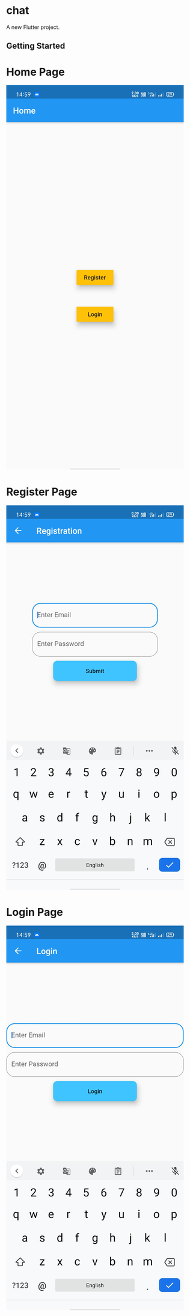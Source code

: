 # chat

A new Flutter project.

## Getting Started

# Home Page
![alt text](https://raw.githubusercontent.com/pushkar02-op/Mytaskimages/master/Flutter/Screenshot_2021-01-29-14-59-40-38_b21b247e88504214f8696c01ee08b2a3.jpg)
# Register Page 
![alt text](https://raw.githubusercontent.com/pushkar02-op/Mytaskimages/master/Flutter/Screenshot_2021-01-29-14-59-47-69_b21b247e88504214f8696c01ee08b2a3.jpg)
# Login Page
![alt text](https://raw.githubusercontent.com/pushkar02-op/Mytaskimages/master/Flutter/Screenshot_2021-01-29-14-59-55-69_b21b247e88504214f8696c01ee08b2a3.jpg)

